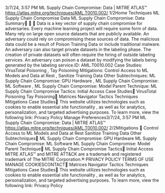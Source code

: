 3/7/24, 3:57 PM ML Supply Chain Compromise: Data | MITRE ATLAS™
https://atlas.mitre.org/techniques/AML.T0010.002/ 1/2Home Techniques ML Supply Chain Compromise Data
ML Supply Chain Compromise:
Data
Summary󰅂 󰅂 󰅂
Data is a key vector of supply chain compromise for
adversaries. Every machine learning project will require
some form of data. Many rely on large open source
datasets that are publicly available. An adversary could rely
on compromising these sources of data. The malicious
data could be a result of Poison Training Data or include
traditional malware.
An adversary can also target private datasets in the labeling
phase. The creation of private datasets will often require the
hiring of outside labeling services. An adversary can poison
a dataset by modifying the labels being generated by the
labeling service.ID: AML.T0010.002
Case Studies: VirusTotal
Poisoning , Tay Poisoning
Mitigations: Control Access
to ML Models and Data at
Rest , Sanitize Training Data
Other Subtechniques: ML
Supply Chain Compromise:
GPU Hardware , ML Supply
Chain Compromise: ML
Software , ML Supply Chain
Compromise: Model
Parent Technique: ML
Supply Chain Compromise
Tactics: Initial Access
Case Studies󰅀
VirusTotal Poisoning
Tay Poisoning󰍜 Matrices Navigator Tactics Techniques Mitigations Case Studies󰍝
This website utilizes technologies such as cookies to enable essential site functionality , as well as
for analytics, personalization, and targeted advertising purposes. To learn more, view the following
link: Privacy Policy
Manage Preferences3/7/24, 3:57 PM ML Supply Chain Compromise: Data | MITRE ATLAS™
https://atlas.mitre.org/techniques/AML.T0010.002/ 2/2Mitigations
󰅀
Control Access to ML Models and Data at Rest
Sanitize Training Data
Other Subtechniques󰅀
ML Supply Chain Compromise: GPU Hardware
ML Supply Chain Compromise: ML Software
ML Supply Chain Compromise: Model
Parent Technique󰅀
ML Supply Chain Compromise
Tactics󰅀
Initial Access
MITRE ATLAS™ and MITRE ATT&CK are a trademark and registered
trademark of The MITRE Corporation.®
PRIVACY POLICY TERMS OF USE MANAGE COOKIESCONTACT󰍜 Matrices Navigator Tactics Techniques Mitigations Case Studies󰍝
This website utilizes technologies such as cookies to enable essential site functionality , as well as
for analytics, personalization, and targeted advertising purposes. To learn more, view the following
link: Privacy Policy